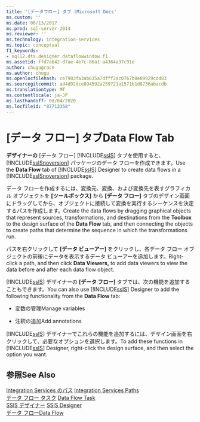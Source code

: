 ```yaml
---
title: '[データフロー] タブ |Microsoft Docs'
ms.custom: ''
ms.date: 06/13/2017
ms.prod: sql-server-2014
ms.reviewer: ''
ms.technology: integration-services
ms.topic: conceptual
f1_keywords:
- sql12.dts.designer.dataflowwindow.f1
ms.assetid: ffd7ab42-d7ae-4e7c-86a1-a4364a37c91e
author: chugugrace
ms.author: chugu
ms.openlocfilehash: ce7983fa3ab635a7dfff2ac0767b0e09929cdd83
ms.sourcegitcommit: ad4d92dce894592a259721a1571b1d8736abacdb
ms.translationtype: MT
ms.contentlocale: ja-JP
ms.lasthandoff: 08/04/2020
ms.locfileid: "87713358"
---
```

# <a name="data-flow-tab"></a><span data-ttu-id="aff7d-102">[データ フロー] タブ</span><span class="sxs-lookup"><span data-stu-id="aff7d-102">Data Flow Tab</span></span>
  <span data-ttu-id="aff7d-103">**デザイナーの** [データ フロー] [!INCLUDE[ssIS](../includes/ssis-md.md)] タブを使用すると、 [!INCLUDE[ssISnoversion](../includes/ssisnoversion-md.md)] パッケージのデータ フローを作成できます。</span><span class="sxs-lookup"><span data-stu-id="aff7d-103">Use the **Data Flow** tab of [!INCLUDE[ssIS](../includes/ssis-md.md)] Designer to create data flows in a [!INCLUDE[ssISnoversion](../includes/ssisnoversion-md.md)] package.</span></span>  
  
 <span data-ttu-id="aff7d-104">データ フローを作成するには、変換元、変換、および変換先を表すグラフィカル オブジェクトを **[ツールボックス]** から **[データ フロー]** タブのデザイン画面にドラッグしてから、オブジェクトに接続して変換を実行するシーケンスを決定するパスを作成します。</span><span class="sxs-lookup"><span data-stu-id="aff7d-104">Create the data flows by dragging graphical objects that represent sources, transformations, and destinations from the **Toolbox** to the design surface of the **Data Flow** tab, and then connecting the objects to create paths that determine the sequence in which the transformations run.</span></span>  
  
 <span data-ttu-id="aff7d-105">パスを右クリックして **[データ ビューアー]** をクリックし、各データ フロー オブジェクトの前後にデータを表示するデータ ビューアーを追加します。</span><span class="sxs-lookup"><span data-stu-id="aff7d-105">Right-click a path, and then click **Data Viewers,** to add data viewers to view the data before and after each data flow object.</span></span>  
  
 <span data-ttu-id="aff7d-106">[!INCLUDE[ssIS](../includes/ssis-md.md)] デザイナーの **[データ フロー]** タブでは、次の機能を追加することもできます。</span><span class="sxs-lookup"><span data-stu-id="aff7d-106">You can also use [!INCLUDE[ssIS](../includes/ssis-md.md)] Designer to add the following functionality from the **Data Flow** tab:</span></span>  
  
-   <span data-ttu-id="aff7d-107">変数の管理</span><span class="sxs-lookup"><span data-stu-id="aff7d-107">Manage variables</span></span>  
  
-   <span data-ttu-id="aff7d-108">注釈の追加</span><span class="sxs-lookup"><span data-stu-id="aff7d-108">Add annotations</span></span>  
  
 <span data-ttu-id="aff7d-109">[!INCLUDE[ssIS](../includes/ssis-md.md)] デザイナーでこれらの機能を追加するには、デザイン画面を右クリックして、必要なオプションを選択します。</span><span class="sxs-lookup"><span data-stu-id="aff7d-109">To add these functions in [!INCLUDE[ssIS](../includes/ssis-md.md)] Designer, right-click the design surface, and then select the option you want.</span></span>  
  
## <a name="see-also"></a><span data-ttu-id="aff7d-110">参照</span><span class="sxs-lookup"><span data-stu-id="aff7d-110">See Also</span></span>  
 <span data-ttu-id="aff7d-111">[Integration Services のパス](data-flow/integration-services-paths.md) </span><span class="sxs-lookup"><span data-stu-id="aff7d-111">[Integration Services Paths](data-flow/integration-services-paths.md) </span></span>  
 <span data-ttu-id="aff7d-112">[データ フロー タスク](control-flow/data-flow-task.md) </span><span class="sxs-lookup"><span data-stu-id="aff7d-112">[Data Flow Task](control-flow/data-flow-task.md) </span></span>  
 <span data-ttu-id="aff7d-113">[SSIS デザイナー](ssis-designer.md) </span><span class="sxs-lookup"><span data-stu-id="aff7d-113">[SSIS Designer](ssis-designer.md) </span></span>  
 [<span data-ttu-id="aff7d-114">データ フロー</span><span class="sxs-lookup"><span data-stu-id="aff7d-114">Data Flow</span></span>](data-flow/data-flow.md)  
  
  
